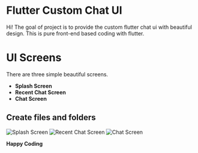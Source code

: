 # Flutter Custom Chat UI

Hi! The goal of project is to provide the custom flutter chat ui with beautiful design. This is pure front-end based coding with flutter. 


# UI Screens

There are three simple beautiful screens.
- **Splash Screen**
-  **Recent Chat Screen**
-  **Chat Screen**

## Create files and folders
![Splash Screen](https://firebasestorage.googleapis.com/v0/b/mywebsite-6b38e.appspot.com/o/Github%20Projects/FlutterCustomChatUi/Screenshot_20200129-040711%5B1%5D.png)
![Recent Chat Screen](https://firebasestorage.googleapis.com/v0/b/mywebsite-6b38e.appspot.com/o/Github%20Projects/FlutterCustomChatUi/Screenshot_20200129-040722%5B1%5D.png)
![Chat Screen](https://firebasestorage.googleapis.com/v0/b/mywebsite-6b38e.appspot.com/o/Github%20Projects/FlutterCustomChatUi/Screenshot_20200129-040735%5B1%5D.png)

**Happy Coding**

